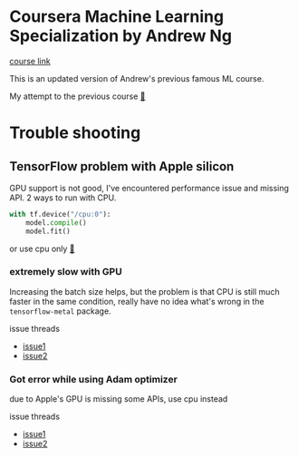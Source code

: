 # Coursera Machine Learning Specialization by Andrew Ng

[course link](https://www.coursera.org/specializations/machine-learning-introduction)

This is an updated version of Andrew's previous famous ML course.

My attempt to the previous course [🔗](https://github.com/JeffChien/Coursera-ML-by-Andrew-Ng)

# Trouble shooting

## TensorFlow problem with Apple silicon

GPU support is not good, I've encountered performance issue and missing API. 2 ways to run with CPU.

```python
with tf.device("/cpu:0"):
    model.compile()
    model.fit()
```

or use cpu only [🔗](https://datascience.stackexchange.com/questions/58845/how-to-disable-gpu-with-tensorflow)

### extremely slow with GPU

Increasing the batch size helps, but the problem is that CPU is still much faster in the same condition, really have no idea what's wrong in the `tensorflow-metal` package.

issue threads

- [issue1](https://developer.apple.com/forums/thread/698901)
- [issue2](https://developer.apple.com/forums/thread/685623)

### Got error while using Adam optimizer

due to Apple's GPU is missing some APIs, use cpu instead

issue threads

- [issue1](https://developer.apple.com/forums/thread/687611)
- [issue2](https://developer.apple.com/forums/thread/700660)
